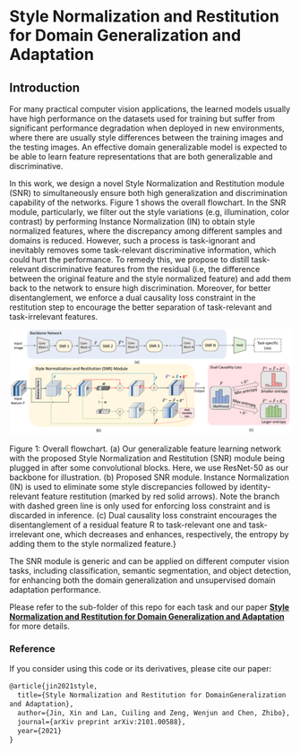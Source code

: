 # Style Normalization and Restitution for Domain Generalization and Adaptation

## Introduction

For many practical computer vision applications, the learned models usually have high performance on the datasets used for training but suffer from significant performance degradation when deployed in new environments, where there are usually style differences between the training images and the testing images. An effective domain generalizable model is expected to be able to learn feature representations that are both generalizable and discriminative. 

In this work, we design a novel Style Normalization and Restitution module (SNR) to simultaneously ensure both high generalization and discrimination capability of the networks.  Figure 1 shows the overall flowchart. In the SNR module, particularly, we filter out the style variations (e.g, illumination, color contrast) by performing Instance Normalization (IN) to obtain style normalized features, where the discrepancy among different samples and domains is reduced. However, such a process is task-ignorant and inevitably removes some task-relevant discriminative information, which could hurt the performance. To remedy this, we propose to distill task-relevant discriminative features from the residual (i.e, the difference between the original feature and the style normalized feature) and add them back to the network to ensure high discrimination. Moreover, for better disentanglement, we enforce a dual causality loss constraint in the restitution step to encourage the better separation of task-relevant and task-irrelevant features. 

<p align="center">
  <img src="imgs/pipeline.png" alt="pipeline" width="800">
</p>
Figure 1: Overall flowchart. (a) Our generalizable feature learning network with the proposed Style Normalization and Restitution (SNR) module being plugged in after some convolutional blocks. Here, we use ResNet-50 as our backbone for illustration. (b) Proposed SNR module. Instance Normalization (IN) is used to eliminate some style discrepancies followed by identity-relevant feature restitution (marked by red solid arrows). Note the branch with dashed green line is only used for enforcing loss constraint and is discarded in inference. (c) Dual causality loss constraint encourages the disentanglement of a residual feature R to task-relevant one and task-irrelevant one, which decreases and enhances, respectively, the entropy by adding them to the style normalized feature.}


The SNR module is generic and can be applied on different computer vision tasks, including classification, semantic segmentation, and object detection, for enhancing both the domain generalization and unsupervised domain adaptation performance. 

Please refer to the sub-folder of this repo for each task and our paper [**Style Normalization and Restitution for Domain Generalization and Adaptation**](https://arxiv.org/pdf/2101.00588.pdf) for more details.

### Reference
If you consider using this code or its derivatives, please cite our paper:

```
@article{jin2021style,
  title={Style Normalization and Restitution for DomainGeneralization and Adaptation},
  author={Jin, Xin and Lan, Cuiling and Zeng, Wenjun and Chen, Zhibo},
  journal={arXiv preprint arXiv:2101.00588},
  year={2021}
}
```
